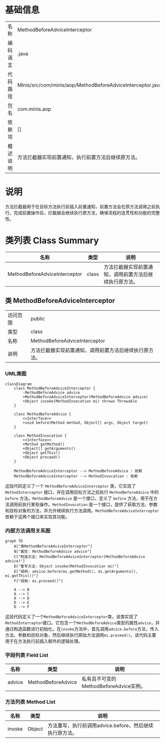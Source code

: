 # 基础信息

|      |      |
|------|------|
| 名称 | MethodBeforeAdviceInterceptor |
| 编码语言 | .java |
| 代码路径 | Minis/src/com/minis/aop/MethodBeforeAdviceInterceptor.java |
| 包名 | com.minis.aop |
| 依赖项 | [] |
| 概述说明 | 方法拦截器实现前置通知，执行前置方法后继续原方法。 |

# 说明

方法拦截器用于在目标方法执行前插入前置通知，前置方法会在原方法调用之前执行，完成前置操作后，拦截器会继续执行原方法，确保流程的连贯性和功能的完整性。

# 类列表 Class Summary

| 名称   | 类型  | 说明 |
|-------|------|-------------|
| MethodBeforeAdviceInterceptor | class | 方法拦截器实现前置通知，调用前置方法后继续执行原方法。 |



## 类 MethodBeforeAdviceInterceptor

|      |      |
|------|------|
| 访问范围 | public |
| 类型 | class |
| 名称 | MethodBeforeAdviceInterceptor |
| 说明 | 方法拦截器实现前置通知，调用前置方法后继续执行原方法。 |


### UML类图

```mermaid
classDiagram
    class MethodBeforeAdviceInterceptor {
        -MethodBeforeAdvice advice
        +MethodBeforeAdviceInterceptor(MethodBeforeAdvice advice)
        +Object invoke(MethodInvocation mi) throws Throwable
    }

    class MethodBeforeAdvice {
        <<Interface>>
        +void before(Method method, Object[] args, Object target)
    }

    class MethodInvocation {
        <<Interface>>
        +Method getMethod()
        +Object[] getArguments()
        +Object getThis()
        +Object proceed()
    }

    MethodBeforeAdviceInterceptor --> MethodBeforeAdvice : 依赖
    MethodBeforeAdviceInterceptor --> MethodInvocation : 依赖
```

这段代码定义了一个 `MethodBeforeAdviceInterceptor` 类，它实现了 `MethodInterceptor` 接口，并在调用目标方法之前执行 `MethodBeforeAdvice` 中的 `before` 方法。`MethodBeforeAdvice` 是一个接口，定义了 `before` 方法，用于在方法调用前执行某些操作。`MethodInvocation` 是一个接口，提供了获取方法、参数和目标对象的方法，并允许继续执行方法调用。`MethodBeforeAdviceInterceptor` 依赖于这两个接口来实现其功能。


### 内部方法调用关系图

```mermaid
graph TD
    A["类MethodBeforeAdviceInterceptor"]
    B["属性: MethodBeforeAdvice advice"]
    C["构造方法: MethodBeforeAdviceInterceptor(MethodBeforeAdvice advice)"]
    D["重写方法: Object invoke(MethodInvocation mi)"]
    E["调用: advice.before(mi.getMethod(), mi.getArguments(), mi.getThis())"]
    F["调用: mi.proceed()"]

    A --> B
    A --> C
    A --> D
    D --> E
    D --> F
```

这段代码定义了一个`MethodBeforeAdviceInterceptor`类，该类实现了`MethodInterceptor`接口。它包含一个`MethodBeforeAdvice`类型的属性`advice`，并通过构造函数进行初始化。在`invoke`方法中，首先调用`advice.before`方法，传入方法、参数和目标对象，然后继续执行原始方法调用`mi.proceed()`。该代码主要用于在方法执行前插入额外的逻辑处理。

### 字段列表 Field List

| 名称  | 类型  | 说明 |
|-------|-------|------|
| advice | MethodBeforeAdvice | 私有且不可变的MethodBeforeAdvice实例。 |

### 方法列表 Method List

| 名称  | 类型  | 说明 |
|-------|-------|------|
| invoke | Object | 方法重写，执行前调用advice.before，然后继续执行原方法。 |




